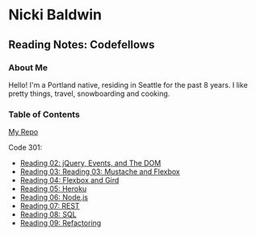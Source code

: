 # **Nicki Baldwin**

## Reading Notes: Codefellows


### About Me 
Hello! I'm a Portland native, residing in Seattle for the past 8 years. I like pretty things, travel, snowboarding and cooking.


### Table of Contents
[My Repo](https://github.com/nickibaldwin) 

<!-- [Code Cheatsheet](code_cheatsheet.md) 

[Coder's Computer](coders_computer1.md)

[Markdown](markdown1.md)

[Revisions and the Cloud](revisions_and_the_cloud.md)

[HTML](read4_html.md)

[CSS Design](read5designcss.md)

[JavaScript](read6a_javascript.md)

[Computer Architecture and Logic](read6b_complogic.md)

[Programming with JavaScript](read7_progjavascript.md)

[Operators and Loops](read8_loops.md) -->

Code 301:

- [Reading 02: jQuery, Events, and The DOM](301/read02.md)
- [Reading 03: Reading 03: Mustache and Flexbox](301/read03.md)
- [Reading 04: Flexbox and Gird](301/read04.md)
- [Reading 05: Heroku](301/read05.md)
- [Reading 06: Node.js](301/read06.md)
- [Reading 07: REST](301/read07.md)
- [Reading 08: SQL](301/read08.md)
- [Reading 09: Refactoring](301/read09.md)

